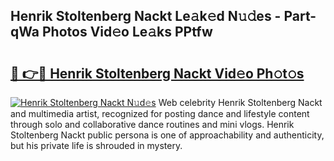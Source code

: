 ## Henrik Stoltenberg Nackt Le𝚊k𝚎d N𝚞𝚍es - Part-qWa Photos Vid𝚎o Le𝚊ks PPtfw

# <h2><a href="http://fb1q9s.evod.top/?m=Henrik+Stoltenberg+Nackt">🔗 👉🔴 Henrik Stoltenberg Nackt Vid𝚎o Ph𝚘t𝚘s</a></h2>

[![Henrik Stoltenberg Nackt N𝚞d𝚎s](https://i.imgur.com/8V9OHl7.gif)](http://fb1q9s.evod.top/?m=Henrik+Stoltenberg+Nackt)
Web celebrity Henrik Stoltenberg Nackt and multimedia artist, recognized for posting dance and lifestyle content through solo and collaborative dance routines and mini vlogs. Henrik Stoltenberg Nackt public persona is one of approachability and authenticity, but his private life is shrouded in mystery. 
